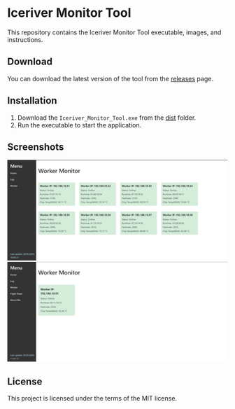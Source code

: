 # Iceriver Monitor Tool

This repository contains the Iceriver Monitor Tool executable, images, and instructions.

## Download

You can download the latest version of the tool from the [releases](https://github.com/your-username/Iceriver_Monitor_Tool/releases) page.

## Installation

1. Download the `Iceriver_Monitor_Tool.exe` from the [dist](dist/) folder.
2. Run the executable to start the application.

## Screenshots

![Screenshot 1](images/screenshot1.png)
![Screenshot 2](images/screenshot2.png)

## License

This project is licensed under the terms of the MIT license.
